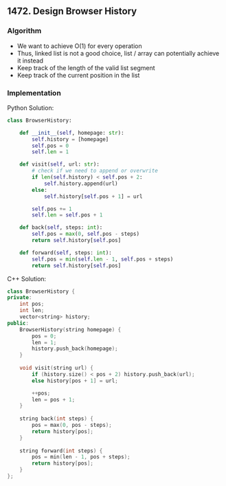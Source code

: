## 1472. Design Browser History
### Algorithm
- We want to achieve O(1) for every operation
- Thus, linked list is not a good choice, list / array can potentially achieve it instead
- Keep track of the length of the valid list segment
- Keep track of the current position in the list
### Implementation
Python Solution:
```python
class BrowserHistory:

    def __init__(self, homepage: str):
        self.history = [homepage]
        self.pos = 0
        self.len = 1

    def visit(self, url: str):
        # check if we need to append or overwrite
        if len(self.history) < self.pos + 2:
            self.history.append(url)
        else:
            self.history[self.pos + 1] = url

        self.pos += 1
        self.len = self.pos + 1

    def back(self, steps: int):
        self.pos = max(0, self.pos - steps)
        return self.history[self.pos]

    def forward(self, steps: int):
        self.pos = min(self.len - 1, self.pos + steps)
        return self.history[self.pos]
```
C++ Solution:
```cpp
class BrowserHistory {
private:
    int pos;
    int len;
    vector<string> history;
public:
    BrowserHistory(string homepage) {
        pos = 0;
        len = 1;
        history.push_back(homepage);
    }
    
    void visit(string url) {
        if (history.size() < pos + 2) history.push_back(url);
        else history[pos + 1] = url;

        ++pos;
        len = pos + 1;
    }
    
    string back(int steps) {
        pos = max(0, pos - steps);
        return history[pos];
    }
    
    string forward(int steps) {
        pos = min(len - 1, pos + steps);
        return history[pos];
    }
};
```